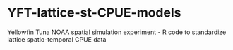 # YFT-lattice-st-CPUE-models
Yellowfin Tuna NOAA spatial simulation experiment - R code to standardize lattice spatio-temporal CPUE data
